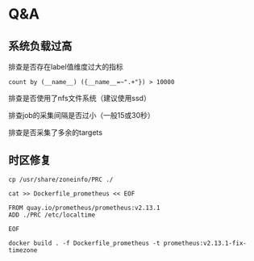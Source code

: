 # Q&A

## 系统负载过高

排查是否存在label值维度过大的指标

```text
count by (__name__) ({__name__=~".+"}) > 10000
```

排查是否使用了nfs文件系统（建议使用ssd）

排查job的采集间隔是否过小（一般15或30秒）

排查是否采集了多余的targets

## 时区修复

```text
cp /usr/share/zoneinfo/PRC ./

cat >> Dockerfile_prometheus << EOF

FROM quay.io/prometheus/prometheus:v2.13.1
ADD ./PRC /etc/localtime

EOF

docker build . -f Dockerfile_prometheus -t prometheus:v2.13.1-fix-timezone
```

